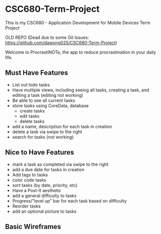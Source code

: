 # CSC680-Term-Project
This is my CSC680 - Application Development for Mobile Devices Term Project

OLD REPO (Dead due to some Git Issues: https://github.com/dawong025/CSC680-Term-Project)

Welcome to ProcrastiNOTe, the app to reduce procrastination in your daily life.

## Must Have Features
- List out todo tasks
- Have multiple views, including seeing all tasks, creating a task, and editing a task (editing not working)
- Be able to see all current tasks
- store tasks using CoreData, database
    - create tasks
    - edit tasks
    - delete tasks
- add a name, description for each task in creation
- delete a task via swipe to the right
- search for tasks (not working)

## Nice to Have Features
- mark a task as completed via swipe to the right
- add a due date for tasks in creation
- Add tags to tasks
- color code tasks
- sort tasks (by date, priority, etc)
- Have a Post-It aesthetic
- add a general difficulty to tasks
- Progress/"level up" bar for each task based on difficulty
- Reorder tasks
- add an optional picture to tasks

## Basic Wireframes


